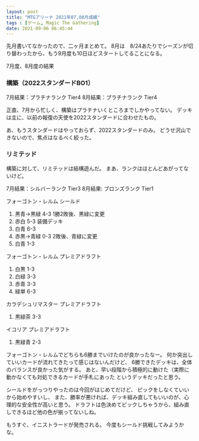```yaml
---
layout: post
title: "MTGアリーナ 2021年07,08月成績"
tags : [ゲーム, Magic The Gathering]
date: 2021-09-06 06:45:44
---
```



先月書いてなかったので、二ヶ月まとめて。
8月は　8/24あたりでシーズンが切り替わったから、もう9月度も10日ほどスタートしてることになる。


7月度、8月度の結果

### 構築（2022スタンダードBO1）


7月結果：プラチナランク Tier4
8月結果：プラチナランク Tier4

正直、7月から忙しく、構築はプラチナいくところまでしかやってない。
デッキは主に、以前の報復の天使を2022スタンダードに合わせたもの。

あ、もうスタンダードはやっておらず、2022スタンダードのみ。
どうせ沢山できないので、焦点はなるべく絞った。







### リミテッド


構築に対して、リミテッドは結構遊んだ。
まあ、ランクはほとんどあがってないけど。

7月結果：シルバーランク Tier3
8月結果: ブロンズランク Tier1


フォーゴトン・レルム シールド
1. 黒青->黒緑 4-3 1勝2敗後、黒緑に変更
2. 赤白 5-3 装備デッキ
3. 白青 6-3 
4. 赤黒->青緑 0-3 2敗後、青緑に変更
5. 白青 1-3 

フォーゴトン・レルム プレミアドラフト
1. 白黒 1-3
2. 白緑 3-3
3. 赤青 3-3
4. 緑単 6-3


カラデシュリマスター プレミアドラフト
1. 黒緑茶 3-3

イコリア プレミアドラフト
1. 黒緑青 2-3



フォーゴトン・レルムでどちらも6勝までいけたのが良かったなー。
何か突出していいカードが流れてきたって感じはないんだけど、
6勝できたデッキは、全体のバランスが良かった気がする。
あと、早い段階から積極的に動けた（実際に動かなくても対処できるカードが手札にあった
というデッキだったと思う。

シールドをがっつりやったのは今回がはじめてだけど、
ピックをしなくていいから始めやすいし、
また、勝率が悪ければ、デッキ組み直してもいいのが、心理的な安全性が高いと思う。
ドラフトは色決めてピックしちゃうから、組み直しできるほど他の色が揃ってないしね。

もうすぐ、イニストラードが発売される。
今度もシールド挑戦してみようかな。







